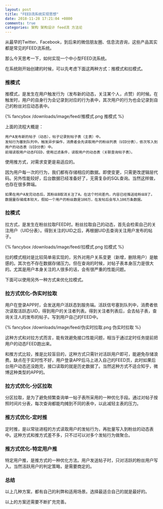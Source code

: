 ```yaml
---
layout: post
title: "FEED流系统实现思想"
date: 2018-11-28 17:21:04 +0800
comments: true
categories: 架构 架构设计 feed流 方法论
---
```

从最早的Twitter、Facebook，到后来的微信朋友圈、信息流咨询，这些产品其实都是常见的FEED流系统。

那么今天思考一下，如何实现一个中小型FEED流系统。

<!-- more -->

在系统刚开始创建的时候，可以先考虑下面这两种方式：推模式和拉模式。

### 推模式

推模式，是发生在用户触发行为（发布新的动态，关注某个人，点赞）的时候。在触发时，用户的自身行为会记录到对应的行为表中，其次用户的行为也会记录到自己的粉丝对应动态表中。 

{% fancybox /downloads/image/feed/推模式.png 推模式 %}

上面的流程大概是：

```
用户A发布新的帖子（动态），帖子记录到帖子表（主表）中。
发帖行为塞到队列中。触发异步操作，消费者会先读取用户的粉丝列表（UID分表），依次写入到用户的动态表（UID分表）中。
前端读取用户动态FEED，使用过滤条件，读取用户的动态表（关联查询帖子表）。
```

使用推方式，对需求变更是易适应的。

因为用户每一次的行为，我们都有存储相应的数据。即使变更，只需更改逻辑层代码。另外性能较好，后台数据已经准备好了，无需复杂的SQL查询。当然这样做，也存在很多弊端。

```
如果在用户A发完动态后，其粉丝B取消关注了A。在这个时间差内，内容已经推送给粉丝B了。
数据量存储成本较大，假如一个用户的粉丝数是100万，在发帖后会写入100万条数据。
```

### 拉模式

拉方式，是发生在粉丝拉取FEED时。粉丝拉取自己的动态，首先会检索自己的关注用户（UID分表）。得到关注的UID之后，再根据UID去查询关注用户发布的帖子。 

{% fancybox /downloads/image/feed/拉模式.png 拉模式 %}

拉的模式相对是比较简单易实现的，另外对用户关系变更（新增，删除用户）是敏感的。其次也不存在数据存储压力。但在查询的时候，对帖子表本身压力是很大的。尤其是用户本身关注的人很多的话，会有很严重的性能问题。

下面可以使用另外一种方式来优化拉模式。

### 拉方式优化-伪实时拉取

用户在登录APP时，会发送用户活跃态到服务端。活跃信号塞到队列中，消费者依次读取活跃态UID，得到用户的关注者列表。得到关注者列表后，会去帖子表，查询关注人的发布的帖子。写到用户自己的FEED中。

{% fancybox /downloads/image/feed/伪实时拉取.png 伪实时拉取 %}

这种方式和对拉方式而言，能有效避免接口性能问题，相当于通过定时任务提前把用户的动态FEED跑出来。

和推方式比较，推是比较盲目的，这种方式只需针对活跃用户即可，能避免存储浪费。缺点在于实时性不好，用户登录APP后马上进入自己的FEED页，此时如果后台用户动态还没跑完，接口读取的就是历史数据了。当然这种方式不适合知乎，微博这种类型的APP的。

### 拉方式优化-分区拉取

分区拉取，是为了避免频繁查询单一帖子表所采用的一种优化手段。通过对帖子按照时间片分表，每次查询都能均摊到不同的表中，以此减轻主表的压力。

### 推方式优化-定时推

定时推，是以常驻进程的方式读取用户的发帖行为，再批量写入到粉丝的动态表中。这种方式和推方式差不多，只不过可以对多个发帖行为做聚合。

### 推方式优化-特定用户推
特定用户推，是推方式的一种优化方法。用户发送帖子时，只对活跃的粉丝用户写入。当然活跃用户的判定策略，是需要商定的。

### 总结

以上几种方案，都有自己的利弊和适用场景。选择最适合自己的就是最好的。

以上的方案还需要不断扩充完善。
